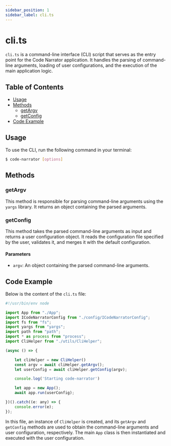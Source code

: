 ```yaml
---
sidebar_position: 1
sidebar_label: cli.ts
---
```


# cli.ts

`cli.ts` is a command-line interface (CLI) script that serves as the entry point for the Code Narrator application. It handles the parsing of command-line arguments, loading of user configurations, and the execution of the main application logic.

## Table of Contents

- [Usage](#usage)
- [Methods](#methods)
  - [getArgv](#getargv)
  - [getConfig](#getconfig)
- [Code Example](#code-example)

## Usage

To use the CLI, run the following command in your terminal:

```bash
$ code-narrator [options]
```

## Methods

### getArgv

This method is responsible for parsing command-line arguments using the `yargs` library. It returns an object containing the parsed arguments.

### getConfig

This method takes the parsed command-line arguments as input and returns a user configuration object. It reads the configuration file specified by the user, validates it, and merges it with the default configuration.

#### Parameters

- `argv`: An object containing the parsed command-line arguments.

## Code Example

Below is the content of the `cli.ts` file:

```javascript
#!/usr/bin/env node

import App from "./App";
import ICodeNarratorConfig from "./config/ICodeNarratorConfig";
import fs from "fs";
import yargs from "yargs";
import path from "path";
import * as process from "process";
import CliHelper from "./utils/CliHelper";

(async () => {

    let cliHelper = new CliHelper()
    const argv = await cliHelper.getArgv();
    let userConfig = await cliHelper.getConfig(argv);

    console.log('Starting code-narrator')

    let app = new App();
    await app.run(userConfig);

})().catch((e: any) => {
    console.error(e);
});
```

In this file, an instance of `CliHelper` is created, and its `getArgv` and `getConfig` methods are used to obtain the command-line arguments and user configuration, respectively. The main `App` class is then instantiated and executed with the user configuration.